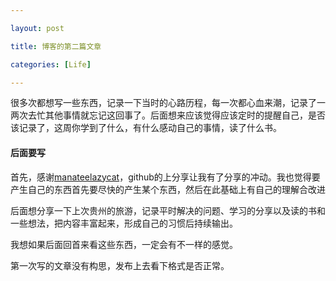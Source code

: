 ```yaml
---

layout: post

title: 博客的第二篇文章

categories: [Life]

---
```




很多次都想写一些东西，记录一下当时的心路历程，每一次都心血来潮，记录了一两次去忙其他事情就忘记这回事了。后面想来应该觉得应该定时的提醒自己，是否该记录了，这周你学到了什么，有什么感动自己的事情，读了什么书。



#### 后面要写

首先，感谢[manateelazycat](https://manateelazycat.github.io/)，github的上分享让我有了分享的冲动。我也觉得要产生自己的东西首先要尽快的产生某个东西，然后在此基础上有自己的理解合改进



后面想分享一下上次贵州的旅游，记录平时解决的问题、学习的分享以及读的书和一些想法，把内容丰富起来，形成自己的习惯后持续输出。



我想如果后面回首来看这些东西，一定会有不一样的感觉。



第一次写的文章没有构思，发布上去看下格式是否正常。